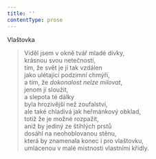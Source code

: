 ```yaml
---
title: ''
contentType: prose
---
```


Vlaštovka

> Viděl jsem v okně tvář mladé dívky,  
> krásnou svou netečností,  
> tím, že svět je jí tak vzdálen  
> jako ulétající podzimní chmýří,  
> a tím, že _dokonalost nelze milovat_,  
> jenom jí sloužit,  
> a slepota té dálky  
> byla hrozivější než zoufalství,  
> ale také chladivá jak heřmánkový obklad,  
> totiž že je možné rozpažit,  
> aniž by jediný ze štíhlých prstů  
> dosáhl na neohoblovanou stěnu,  
> která by znamenala konec i pro vlaštovku,  
> umlácenou v malé místnosti vlastními křídly.
